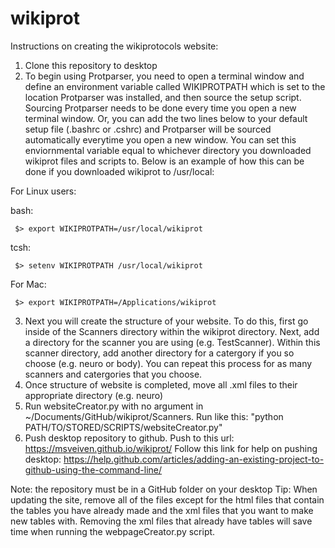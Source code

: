 # wikiprot

Instructions on creating the wikiprotocols website:
1. Clone this repository to desktop
2. To begin using Protparser, you need to open a terminal window and define an environment variable called WIKIPROTPATH which is set to the location Protparser was installed, and then source the setup script. Sourcing Protparser needs to be done every time you open a new terminal window. Or, you can add the two lines below to your default setup file (.bashrc or .cshrc) and Protparser will be sourced automatically everytime you open a new window. You can set this enviornmental variable equal to whichever directory you downloaded wikiprot files and scripts to. Below is an example of how this can be done if you downloaded wikiprot to /usr/local:

For Linux users:

bash:

     $> export WIKIPROTPATH=/usr/local/wikiprot
       
tcsh:

     $> setenv WIKIPROTPATH /usr/local/wikiprot

For Mac:

     $> export WIKIPROTPATH=/Applications/wikiprot
     
3. Next you will create the structure of your website. To do this, first go inside of the Scanners directory within the wikiprot directory. Next, add a directory for the scanner you are using (e.g. TestScanner). Within this scanner directory, add another directory for a catergory if you so choose (e.g. neuro or body). You can repeat this process for as many scanners and catergories that you choose.
4. Once structure of website is completed, move all .xml files to their appropriate directory (e.g. neuro)
5. Run websiteCreator.py with no argument in ~/Documents/GitHub/wikiprot/Scanners. Run like this: "python PATH/TO/STORED/SCRIPTS/websiteCreator.py"
6. Push desktop repository to github. Push to this url: https://msveiven.github.io/wikiprot/ 
 Follow this link for help on pushing desktop: https://help.github.com/articles/adding-an-existing-project-to-github-using-the-command-line/

Note: the repository must be in a GitHub folder on your desktop
Tip: When updating the site, remove all of the files except for the html files that contain the tables you have already 
made and the xml files that you want to make new tables with. Removing the xml files that already have tables will save time when 
running the webpageCreator.py script.
